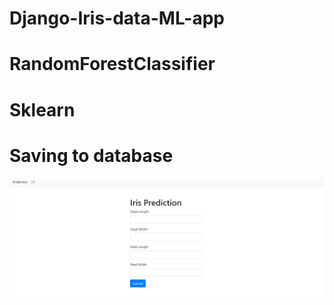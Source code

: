 # Django-Iris-data-ML-app

# RandomForestClassifier

# Sklearn

# Saving to database


![Test Image 1](https://github.com/mukul1em/Django-Iris-data-ML-app/blob/master/Capture.PNG)
